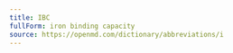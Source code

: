 ```yaml
---
title: IBC
fullForm: iron binding capacity
source: https://openmd.com/dictionary/abbreviations/i
---
```


